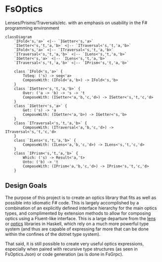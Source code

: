 # FsOptics
Lenses/Prisms/Traversals/etc. with an emphasis on usability in the F# programming environment


```mermaid
classDiagram
    `IFold<'s,'a>` <|-- `IGetter<'s,'a>`
    `ISetter<'s,'t,'a,'b>` <|-- `ITraversal<'s,'t,'a,'b>`
    `IFold<'s,'a>` <|-- `ITraversal<'s,'t,'a,'b>`
    `ITraversal<'s,'t,'a,'b>` <|-- `ILens<'s,'t,'a,'b>`
    `IGetter<'s,'a>` <|-- `ILens<'s,'t,'a,'b>`
    `ITraversal<'s,'t,'a,'b>` <|-- `IPrism<'s,'t,'a,'b>`
    
    class `IFold<'s,'a>` {
        ToSeq: ('s) -> seq<'a>
        ComposeWith: (IFold<'a,'b>) -> IFold<'s,'b>
    }
    class `ISetter<'s,'t,'a,'b>` {
        Over: ('a -> 'b) -> 's -> 't
        ComposeWith: (ISetter<'a,'b,'c,'d>) -> ISetter<'s,'t,'c,'d>
    }
    class `IGetter<'s,'a>` {
        Get: ('s) -> 'a
        ComposeWith: (IGetter<'a,'b>) -> IGetter<'s,'b>
    }
    class `ITraversal<'s,'t,'a,'b>` {
        ComposeWith: (ITraversal<'a,'b,'c,'d>) -> ITraversal<'s,'t,'c,'d>
    }
    class `ILens<'s,'t,'a,'b>` {
        ComposeWith: (ILens<'a,'b,'c,'d>) -> ILens<'s,'t,'c,'d>
    }
    class `IPrism<'s,'t,'a,'b>` {
        Which: ('s) -> Result<'a,'t>
        Unto: ('b) -> 't
        ComposeWith: (IPrism<'a,'b,'c,'d>) -> IPrism<'s,'t,'c,'d>
    }
```

## Design Goals
The purpose of this project is to create an optics library that fits as well as possible into idiomatic F# code.  This is largely accomplished by a combination of an explicitly defined interface hierarchy for the main optics types, and complimented by extension methods to allow for composing optics using a Fluent-like interface.  This is a large departure from the [lens](https://hackage.haskell.org/package/lens) or [optics](https://github.com/well-typed/optics) libraries in Haskell, which rely on a much more powerful type system (and thus are capable of expressing far more that can be done within the confines of the dotnet type system).

That said, it is still possible to create very useful optics expressions, especially when paired with recursive type structures (as seen in FsOptics.Json) or code generation (as is done in FsGrpc). 
